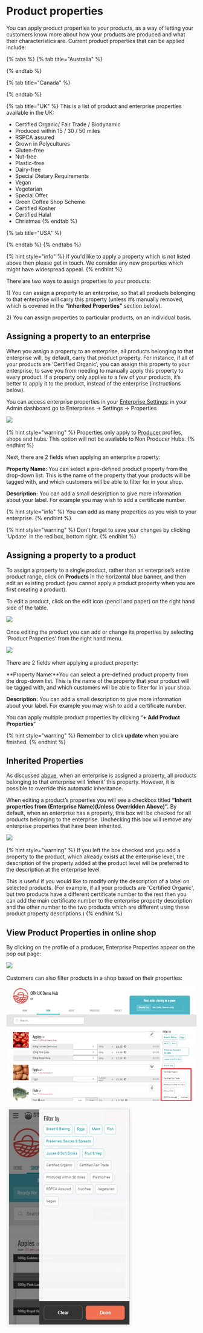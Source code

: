 # Product properties

You can apply product properties to your products, as a way of letting your customers know more about how your products are produced and what their characteristics are. Current product properties that can be applied include:

{% tabs %}
{% tab title="Australia" %}

{% endtab %}

{% tab title="Canada" %}

{% endtab %}

{% tab title="UK" %}
This is a list of product and enterprise properties available in the UK:

* Certified Organic/ Fair Trade / Biodynamic
* Produced within 15 / 30 / 50 miles
* RSPCA assured
* Grown in Polycultures
* Gluten-free
* Nut-free
* Plastic-free
* Dairy-free
* Special Dietary Requirements
* Vegan
* Vegetarian
* Special Offer
* Green Coffee Shop Scheme
* Certified Kosher
* Certified Halal
* Christmas
{% endtab %}

{% tab title="USA" %}

{% endtab %}
{% endtabs %}

{% hint style="info" %}
If you'd like to apply a property which is not listed above then please get in touch. We consider any new properties which might have widespread appeal.
{% endhint %}

There are two ways to assign properties to your products:

1\) You can assign a property to an enterprise, so that all products belonging to that enterprise will carry this property \(unless it’s manually removed, which is covered in the **“Inherited Properties”** section below\).

2\) You can assign properties to particular products, on an individual basis.

## Assigning a property to an enterprise

When you assign a property to an enterprise, all products belonging to that enterprise will, by default, carry that product property. For instance, if all of your products are ‘Certified Organic’, you can assign this property to your enterprise, to save you from needing to manually apply this property to every product. If a property only applies to a few of your products, it’s better to apply it to the product, instead of the enterprise \(instructions below\).  

You can access enterprise properties in your [Enterprise Settings](../enterprise-profile/enterprise-settings.md): in your Admin dashboard go to Enterprises -&gt; Settings -&gt; Properties

![](../../.gitbook/assets/properties1.jpg)

{% hint style="warning" %}
Properties only apply to [Producer](../enterprise-profile/package-types.md#for-producers) profiles, shops and hubs.  This option will not be available to Non Producer Hubs.
{% endhint %}

Next, there are 2 fields when applying an enterprise property:

**Property Name:** You can select a pre-defined product property from the drop-down list. This is the name of the property that your products will be tagged with, and which customers will be able to filter for in your shop.

**Description:** You can add a small description to give more information about your label. For example you may wish to add a certificate number.

{% hint style="info" %}
You can add as many properties as you wish to your enterprise.
{% endhint %}

{% hint style="warning" %}
Don't forget to save your changes by clicking 'Update' in the red box, bottom right.
{% endhint %}

## Assigning a property to a product

To assign a property to a single product, rather than an enterprise’s entire product range, click on **Products** in the horizontal blue banner, and then edit an existing product \(you cannot apply a product property when you are first creating a product\).

To edit a product, click on the edit icon \(pencil and paper\) on the right hand side of the table.

![](../../.gitbook/assets/property-to-product.png)

Once editing the product you can add or change its properties by selecting 'Product Properties' from the right hand menu.

![](../../.gitbook/assets/properties2.jpg)

There are 2 fields when applying a product property:

**Property Name:**You can select a pre-defined product property from the drop-down list. This is the name of the property that your product will be tagged with, and which customers will be able to filter for in your shop.

**Description:** You can add a small description to give more information about your label. For example you may wish to add a certificate number.

You can apply multiple product properties by clicking “**+ Add Product Properties**“

{% hint style="warning" %}
Remember to click **update** when you are finished.
{% endhint %}

## Inherited Properties

As discussed [above](product-properties.md#assigning-a-property-to-an-enterprise), when an enterprise is assigned a property, all products belonging to that enterprise will ‘inherit’ this property. However, it is possible to override this automatic inheritance.

When editing a product’s properties you will see a checkbox titled **“Inherit properties from \(Enterprise Name\)\(Unless Overridden Above\)”.** By default, when an enterprise has a property, this box will be checked for all products belonging to the enterprise. Unchecking this box will remove any enterprise properties that have been inherited.

![](../../.gitbook/assets/properties3.jpg)

{% hint style="warning" %}
If you left the box checked and you add a property to the product, which already exists at the enterprise level, the description of the property added at the product level will be preferred to the description at the enterprise level. 

This is useful if you would like to modify only the description of a label on selected products. \(For example, if all your products are 'Certified Organic', but two products have a different certificate number to the rest then you can add the main certificate number to the enterprise property description and the other number to the two products which are different using these product property descriptions.\)
{% endhint %}

## View Product Properties in online shop

By clicking on the profile of a producer, Enterprise Properties appear on the pop out page:

![](../../.gitbook/assets/viewproperty.jpg)

Customers can also filter products in a shop based on their properties:

![Filter by properties on PC](../../.gitbook/assets/propertiesscreenlaptop.jpg)

![Filter by properties on smart phone](../../.gitbook/assets/propertiesscreenphone.jpg)

